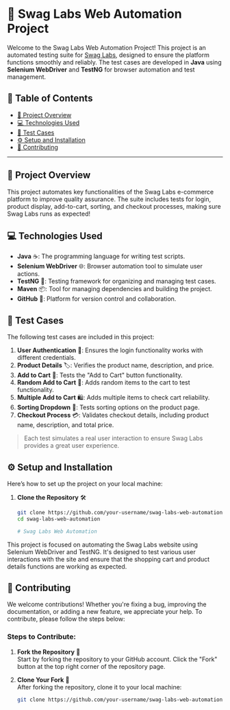 # 🚀 Swag Labs Web Automation Project

Welcome to the Swag Labs Web Automation Project! This project is an automated testing suite for [Swag Labs](https://www.saucedemo.com/), designed to ensure the platform functions smoothly and reliably. The test cases are developed in **Java** using **Selenium WebDriver** and **TestNG** for browser automation and test management.

## 📑 Table of Contents
- [📖 Project Overview](#-project-overview)
- [💻 Technologies Used](#-technologies-used)
- [📝 Test Cases](#-test-cases)
- [⚙️ Setup and Installation](#️-setup-and-installation)
- [🤝 Contributing](#-contributing)


---

## 📖 Project Overview

This project automates key functionalities of the Swag Labs e-commerce platform to improve quality assurance. The suite includes tests for login, product display, add-to-cart, sorting, and checkout processes, making sure Swag Labs runs as expected!

## 💻 Technologies Used

- **Java** ☕: The programming language for writing test scripts.
- **Selenium WebDriver** 🌐: Browser automation tool to simulate user actions.
- **TestNG** 🧪: Testing framework for organizing and managing test cases.
- **Maven** 📦: Tool for managing dependencies and building the project.
- **GitHub** 🐙: Platform for version control and collaboration.

## 📝 Test Cases

The following test cases are included in this project:

1. **User Authentication** 🔐: Ensures the login functionality works with different credentials.
2. **Product Details** 🏷️: Verifies the product name, description, and price.
3. **Add to Cart** 🛒: Tests the "Add to Cart" button functionality.
4. **Random Add to Cart** 🎲: Adds random items to the cart to test functionality.
5. **Multiple Add to Cart** 🛍️: Adds multiple items to check cart reliability.
6. **Sorting Dropdown** 🔄: Tests sorting options on the product page.
7. **Checkout Process** 💳: Validates checkout details, including product name, description, and total price.

> Each test simulates a real user interaction to ensure Swag Labs provides a great user experience.

## ⚙️ Setup and Installation

Here’s how to set up the project on your local machine:

1. **Clone the Repository** 🛠️
   ```bash
   git clone https://github.com/your-username/swag-labs-web-automation.git
   cd swag-labs-web-automation

   # Swag Labs Web Automation

This project is focused on automating the Swag Labs website using Selenium WebDriver and TestNG. It's designed to test various user interactions with the site and ensure that the shopping cart and product details functions are working as expected.

## 🤝 Contributing

We welcome contributions! Whether you're fixing a bug, improving the documentation, or adding a new feature, we appreciate your help. To contribute, please follow the steps below:

### Steps to Contribute:

1. **Fork the Repository** 🍴  
   Start by forking the repository to your GitHub account. Click the "Fork" button at the top right corner of the repository page.

2. **Clone Your Fork** 🔽  
   After forking the repository, clone it to your local machine:
   ```bash
   git clone https://github.com/your-username/swag-labs-web-automation.git



